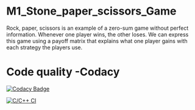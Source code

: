 # M1_Stone_paper_scissors_Game
Rock, paper, scissors is an example of a zero-sum game without perfect information. Whenever one player wins, the other loses. We can express this game using a payoff matrix that explains what one player gains with each strategy the players use.


# Code quality -Codacy
[![Codacy Badge](https://app.codacy.com/project/badge/Grade/3e7032887d654f3999b1c61c7f7cd849)](https://www.codacy.com/gh/KrishnaPrasad2606/M1_Stone_paper_scissors_Game/dashboard?utm_source=github.com&amp;utm_medium=referral&amp;utm_content=KrishnaPrasad2606/M1_Stone_paper_scissors_Game&amp;utm_campaign=Badge_Grade)



[![C/C++ CI](https://github.com/KrishnaPrasad2606/M1_Stone_paper_scissors_Game/actions/workflows/c-cpp.yml/badge.svg)](https://github.com/KrishnaPrasad2606/M1_Stone_paper_scissors_Game/actions/workflows/c-cpp.yml)
